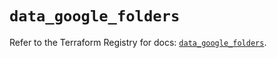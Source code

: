 # `data_google_folders`

Refer to the Terraform Registry for docs: [`data_google_folders`](https://registry.terraform.io/providers/hashicorp/google/6.41.0/docs/data-sources/folders).
